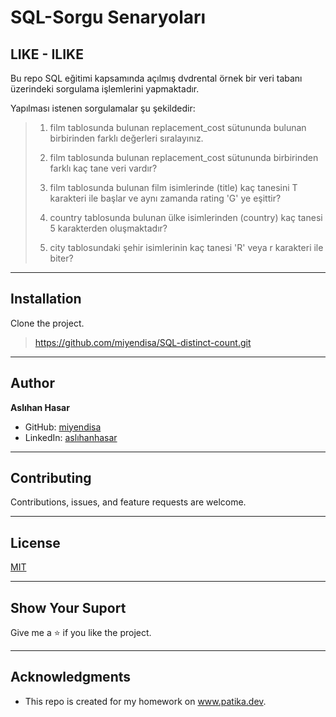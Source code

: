 # SQL-Sorgu Senaryoları
## LIKE - ILIKE



Bu repo SQL eğitimi kapsamında açılmış dvdrental örnek bir veri tabanı üzerindeki sorgulama işlemlerini yapmaktadır.

Yapılması istenen sorgulamalar şu şekildedir:

> 1. film tablosunda bulunan replacement_cost sütununda bulunan birbirinden farklı değerleri sıralayınız.
> 
> 2. film tablosunda bulunan replacement_cost sütununda birbirinden farklı kaç tane veri vardır?
>
> 3. film tablosunda bulunan film isimlerinde (title) kaç tanesini T karakteri ile başlar ve aynı zamanda rating 'G' ye eşittir?
>
> 4. country tablosunda bulunan ülke isimlerinden (country) kaç tanesi 5 karakterden oluşmaktadır?
>
> 5. city tablosundaki şehir isimlerinin kaç tanesi 'R' veya r karakteri ile biter?

---

## Installation
Clone the project. 
> https://github.com/miyendisa/SQL-distinct-count.git
---


## Author
**Aslıhan Hasar**

* GitHub: [miyendisa](https://github.com/miyendisa)
* LinkedIn: [aslıhanhasar](https://www.linkedin.com/in/asl%C4%B1hanhasar
)
---

## Contributing
Contributions, issues, and feature requests are welcome.

---

## License

[MIT](https://choosealicense.com/licenses/mit/)

---

## Show Your Suport 
Give me a &#11088; if you like the project.

---

## Acknowledgments
* This repo is created for my homework on www.patika.dev.